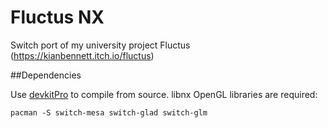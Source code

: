 # Fluctus NX

Switch port of my university project Fluctus (https://kianbennett.itch.io/fluctus)

##Dependencies

Use [devkitPro](https://devkitpro.org/) to compile from source. libnx OpenGL libraries are required:

```
pacman -S switch-mesa switch-glad switch-glm
```
